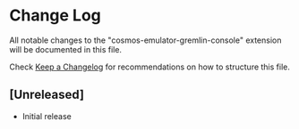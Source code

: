 # Change Log

All notable changes to the "cosmos-emulator-gremlin-console" extension will be documented in this file.

Check [Keep a Changelog](http://keepachangelog.com/) for recommendations on how to structure this file.

## [Unreleased]

- Initial release